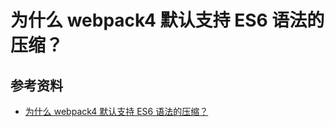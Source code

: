 # 为什么 webpack4 默认支持 ES6 语法的压缩？

## 参考资料

-   [为什么 webpack4 默认支持 ES6 语法的压缩？](https://juejin.im/post/5d706172f265da03ca118d28)
